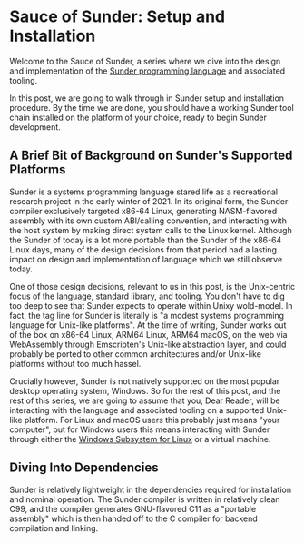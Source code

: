 Sauce of Sunder: Setup and Installation
=======================================

Welcome to the Sauce of Sunder, a series where we dive into the design and implementation of the
[Sunder programming language](https://github.com/ashn-dot-dev/sunder) and associated tooling.

In this post, we are going to walk through in Sunder setup and installation
procedure. By the time we are done, you should have a working Sunder tool chain
installed on the platform of your choice, ready to begin Sunder development.

## A Brief Bit of Background on Sunder's Supported Platforms

Sunder is a systems programming language stared life as a recreational research
project in the early winter of 2021. In its original form, the Sunder compiler
exclusively targeted x86-64 Linux, generating NASM-flavored assembly with its
own custom ABI/calling convention, and interacting with the host system by
making direct system calls to the Linux kernel. Although the Sunder of today is
a lot more portable than the Sunder of the x86-64 Linux days, many of the
design decisions from that period had a lasting impact on design and
implementation of language which we still observe today.

One of those design decisions, relevant to us in this post, is the Unix-centric
focus of the language, standard library, and tooling. You don't have to dig too
deep to see that Sunder expects to operate within Unixy wold-model. In fact,
the tag line for Sunder is literally is "a modest systems programming language
for Unix-like platforms". At the time of writing, Sunder works out of the box
on x86-64 Linux, ARM64 Linux, ARM64 macOS, on the web via WebAssembly through
Emscripten's Unix-like abstraction layer, and could probably be ported to other
common architectures and/or Unix-like platforms without too much hassel.

Crucially however, Sunder is not natively supported on the most popular desktop
operating system, Windows. So for the rest of this post, and the rest of this
series, we are going to assume that you, Dear Reader, will be interacting with
the language and associated tooling on a supported Unix-like platform. For
Linux and macOS users this probably just means "your computer", but for Windows
users this means interacting with Sunder through either the [Windows Subsystem
for Linux](https://learn.microsoft.com/en-us/windows/wsl/) or a virtual
machine.

## Diving Into Dependencies

Sunder is relatively lightweight in the dependencies required for installation
and nominal operation. The Sunder compiler is written in relatively clean C99,
and the compiler generates GNU-flavored C11 as a "portable assembly" which is
then handed off to the C compiler for backend compilation and linking.
